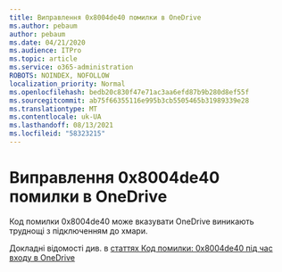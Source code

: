 ```yaml
---
title: Виправлення 0x8004de40 помилки в OneDrive
ms.author: pebaum
author: pebaum
ms.date: 04/21/2020
ms.audience: ITPro
ms.topic: article
ms.service: o365-administration
ROBOTS: NOINDEX, NOFOLLOW
localization_priority: Normal
ms.openlocfilehash: bedb20c830f47e71ac3aa6efd87b9b280d8ef55f
ms.sourcegitcommit: ab75f66355116e995b3cb5505465b31989339e28
ms.translationtype: MT
ms.contentlocale: uk-UA
ms.lasthandoff: 08/13/2021
ms.locfileid: "58323215"
---
```

# <a name="fix-0x8004de40-error-in-onedrive"></a>Виправлення 0x8004de40 помилки в OneDrive

Код помилки 0x8004de40 може вказувати OneDrive виникають труднощі з підключенням до хмари. 

Докладні відомості див. в [статтях Код помилки: 0x8004de40 під час входу в OneDrive](https://docs.microsoft.com/sharepoint/troubleshoot/administration/error-0x8004de40-in-onedrive)